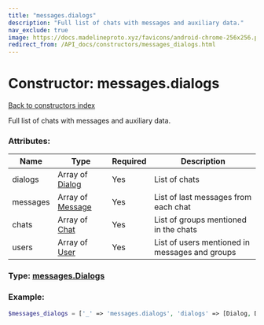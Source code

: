 ```yaml
---
title: "messages.dialogs"
description: "Full list of chats with messages and auxiliary data."
nav_exclude: true
image: https://docs.madelineproto.xyz/favicons/android-chrome-256x256.png
redirect_from: /API_docs/constructors/messages_dialogs.html
---
```

# Constructor: messages.dialogs  
[Back to constructors index](/API_docs/constructors/index.html)



Full list of chats with messages and auxiliary data.

### Attributes:

| Name     |    Type       | Required | Description |
|----------|---------------|----------|-------------|
|dialogs|Array of [Dialog](/API_docs/types/Dialog.html) | Yes|List of chats|
|messages|Array of [Message](/API_docs/types/Message.html) | Yes|List of last messages from each chat|
|chats|Array of [Chat](/API_docs/types/Chat.html) | Yes|List of groups mentioned in the chats|
|users|Array of [User](/API_docs/types/User.html) | Yes|List of users mentioned in messages and groups|



### Type: [messages.Dialogs](/API_docs/types/messages.Dialogs.html)


### Example:

```php
$messages_dialogs = ['_' => 'messages.dialogs', 'dialogs' => [Dialog, Dialog], 'messages' => [Message, Message], 'chats' => [Chat, Chat], 'users' => [User, User]];
```  
